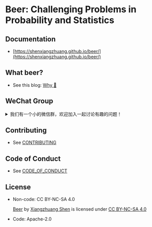 # Beer: Challenging Problems in Probability and Statistics

## Documentation
- [https://shenxiangzhuang.github.io/beer/](https://shenxiangzhuang.github.io/beer/)

## What beer?
- See this blog: [Why 🍺](https://datahonor.com/beer/blog/2024/04/15/about-beer/)


## WeChat Group
<details>
  <summary>我们有一个小的微信群，欢迎加入一起讨论有趣的问题！</summary>
    <div style="display: flex;">
      <img src="https://raw.githubusercontent.com/shenxiangzhuang/beer/d14926ae0bf5f7163dd062ca5ff65eab270e839a/asset/qr_code/ds_group.png" style="width: 30%" />
      <img src="https://raw.githubusercontent.com/shenxiangzhuang/beer/d14926ae0bf5f7163dd062ca5ff65eab270e839a/asset/qr_code/mathew.png" style="width: 30%;" />
    </div>
  当群聊二维码失效时，可以先添加我的微信 (微信号：`MathewShen`)，备注"beer"。

</details>

## Contributing
- See [CONTRIBUTING](https://github.com/shenxiangzhuang/beer/blob/master/CONTRIBUTING.md)

## Code of Conduct
- See [CODE_OF_CONDUCT](https://github.com/shenxiangzhuang/beer/blob/master/CODE_OF_CONDUCT.md)


## License
- Non-code: CC BY-NC-SA 4.0
  <p xmlns:cc="http://creativecommons.org/ns#" xmlns:dct="http://purl.org/dc/terms/"><a property="dct:title" rel="cc:attributionURL" href="https://github.com/shenxiangzhuang/beer">Beer</a> by <a rel="cc:attributionURL dct:creator" property="cc:attributionName" href="https://github.com/shenxiangzhuang">Xiangzhuang Shen</a> is licensed under <a href="https://creativecommons.org/licenses/by-nc-sa/4.0/?ref=chooser-v1" target="_blank" rel="license noopener noreferrer" style="display:inline-block;">CC BY-NC-SA 4.0<img style="height:22px!important;margin-left:3px;vertical-align:text-bottom;" src="https://mirrors.creativecommons.org/presskit/icons/cc.svg?ref=chooser-v1" alt=""><img style="height:22px!important;margin-left:3px;vertical-align:text-bottom;" src="https://mirrors.creativecommons.org/presskit/icons/by.svg?ref=chooser-v1" alt=""><img style="height:22px!important;margin-left:3px;vertical-align:text-bottom;" src="https://mirrors.creativecommons.org/presskit/icons/nc.svg?ref=chooser-v1" alt=""><img style="height:22px!important;margin-left:3px;vertical-align:text-bottom;" src="https://mirrors.creativecommons.org/presskit/icons/sa.svg?ref=chooser-v1" alt=""></a></p>
- Code: Apache-2.0
